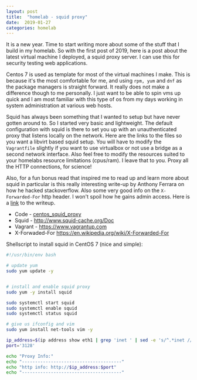 ```yaml
---
layout: post
title:  "homelab - squid proxy"
date:  2019-01-27
categories: homelab
---
```


It is a new year. Time to start writing more about some of the stuff that I build in my
homelab. So with the first post of 2019, here is a post about the latest virtual machine I deployed, a squid proxy server. I can use this for security testing web applications.

Centos 7 is used as template for most of the virtual machines I make. This is because it's the most comfortable for me, and using `rpm, yum` and `dnf` as the package
managers is straight forward. It really does not make a difference though to me personally. I just want to be able to spin vms up quick and I am most familiar with this type of os from my days working in system administration at various web hosts.

Squid has always been something that I wanted to setup but have never gotten around to.
So I started very basic and lightweight. The default configuration with squid is there to set you up with an unauthenticated proxy that listens locally on the network. Here are the links to the files so you want a libvirt based squid setup. You will have to modify the `Vagrantfile` slightly if you want to use virtualbox or
not use a bridge as a second network interface. Also feel free to modify the resources suited to your homelabs resource limitations (cpus/ram). I leave that to you. Proxy all
the HTTP connections, for science!

Also, for a fun bonus read that inspired me to read up and learn more about
squid in particular is this really interesting write-up by Anthony Ferrara on how he hacked stackoverflow. Also some very good info on the `X-Forwarded-For` http header. I won't spoil how he gains admin access. Here is a [link](https://blog.ircmaxell.com/2012/11/anatomy-of-attack-how-i-hacked.html) to the writeup.
* Code - [centos_squid_proxy](https://git.mcdevitt.tech/bpmcdevitt/homelab_scripts/tree/master/vagrant/centos_squid_proxy)
* Squid - http://www.squid-cache.org/Doc
* Vagrant - https://www.vagrantup.com
* X-Forwaded-For https://en.wikipedia.org/wiki/X-Forwarded-For

Shellscript to install squid in CentOS 7 (nice and simple):
```bash
#!/usr/bin/env bash

# update yum
sudo yum update -y


# install and enable squid proxy
sudo yum -y install squid

sudo systemctl start squid
sudo systemctl enable squid
sudo systemctl status squid

# give us ifconfig and vim
sudo yum install net-tools vim -y

ip_address=$(ip address show eth1 | grep 'inet ' | sed -e 's/^.*inet //' -e 's/\/.*$//')
port='3128'

echo "Proxy Info:"
echo "--------------------------------------"
echo "http info: http://$ip_address:$port"
echo "--------------------------------------"
```
